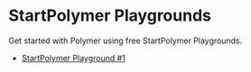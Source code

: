 # StartPolymer Playgrounds

Get started with Polymer using free StartPolymer Playgrounds.

- [StartPolymer Playground #1](https://thimbleprojects.org/startpolymer/350224/index.html)
